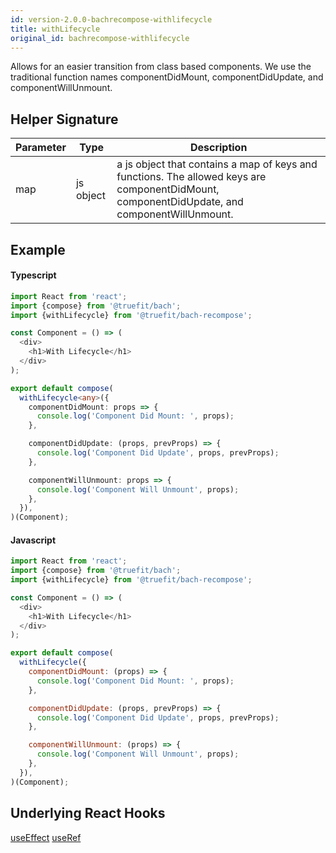 ```yaml
---
id: version-2.0.0-bachrecompose-withlifecycle
title: withLifecycle
original_id: bachrecompose-withlifecycle
---
```


Allows for an easier transition from class based components. We use the traditional function names componentDidMount, componentDidUpdate, and componentWillUnmount.

## Helper Signature

| Parameter | Type      | Description                                                                                                                                  |
| --------- | --------- | -------------------------------------------------------------------------------------------------------------------------------------------- |
| map       | js object | a js object that contains a map of keys and functions. The allowed keys are componentDidMount, componentDidUpdate, and componentWillUnmount. |

## Example

#### Typescript

```Typescript
import React from 'react';
import {compose} from '@truefit/bach';
import {withLifecycle} from '@truefit/bach-recompose';

const Component = () => (
  <div>
    <h1>With Lifecycle</h1>
  </div>
);

export default compose(
  withLifecycle<any>({
    componentDidMount: props => {
      console.log('Component Did Mount: ', props);
    },

    componentDidUpdate: (props, prevProps) => {
      console.log('Component Did Update', props, prevProps);
    },

    componentWillUnmount: props => {
      console.log('Component Will Unmount', props);
    },
  }),
)(Component);

```

#### Javascript

```Javascript
import React from 'react';
import {compose} from '@truefit/bach';
import {withLifecycle} from '@truefit/bach-recompose';

const Component = () => (
  <div>
    <h1>With Lifecycle</h1>
  </div>
);

export default compose(
  withLifecycle({
    componentDidMount: (props) => {
      console.log('Component Did Mount: ', props);
    },

    componentDidUpdate: (props, prevProps) => {
      console.log('Component Did Update', props, prevProps);
    },

    componentWillUnmount: (props) => {
      console.log('Component Will Unmount', props);
    },
  }),
)(Component);
```

## Underlying React Hooks

[useEffect](https://reactjs.org/docs/hooks-reference.html#useeffect)
[useRef](https://reactjs.org/docs/hooks-reference.html#useref)
